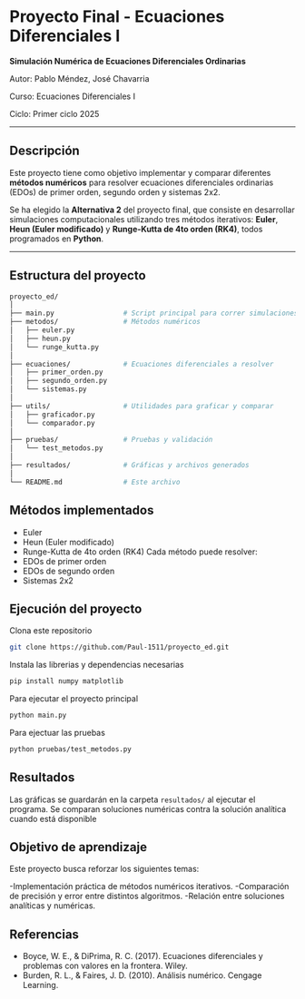# Proyecto Final - Ecuaciones Diferenciales I
**Simulación Numérica de Ecuaciones Diferenciales Ordinarias**

Autor: Pablo Méndez, José Chavarria 

Curso: Ecuaciones Diferenciales I  

Ciclo: Primer ciclo 2025  

---

## Descripción

Este proyecto tiene como objetivo implementar y comparar diferentes **métodos numéricos** para resolver ecuaciones diferenciales ordinarias (EDOs) de primer orden, segundo orden y sistemas 2x2.

Se ha elegido la **Alternativa 2** del proyecto final, que consiste en desarrollar simulaciones computacionales utilizando tres métodos iterativos: **Euler**, **Heun (Euler modificado)** y **Runge-Kutta de 4to orden (RK4)**, todos programados en **Python**.

---

## Estructura del proyecto

```bash
proyecto_ed/
│
├── main.py                 # Script principal para correr simulaciones
├── metodos/                # Métodos numéricos
│   ├── euler.py
│   ├── heun.py
│   └── runge_kutta.py
│
├── ecuaciones/             # Ecuaciones diferenciales a resolver
│   ├── primer_orden.py
│   ├── segundo_orden.py
│   └── sistemas.py
│
├── utils/                  # Utilidades para graficar y comparar
│   ├── graficador.py
│   └── comparador.py
│
├── pruebas/                # Pruebas y validación
│   └── test_metodos.py
│
├── resultados/             # Gráficas y archivos generados
│
└── README.md               # Este archivo
```

## Métodos implementados
- Euler
- Heun (Euler modificado)
- Runge-Kutta de 4to orden (RK4)
Cada método puede resolver:
- EDOs de primer orden
- EDOs de segundo orden
- Sistemas 2x2

## Ejecución del proyecto
Clona este repositorio
``` bash
git clone https://github.com/Paul-1511/proyecto_ed.git
```

Instala las librerias y dependencias necesarias
``` bash
pip install numpy matplotlib
```

Para ejecutar el proyecto principal
``` bash
python main.py
```

Para ejectuar las pruebas
``` bash
python pruebas/test_metodos.py
```

## Resultados

Las gráficas se guardarán en la carpeta `resultados/` al ejecutar el programa. Se comparan soluciones numéricas contra la solución analítica cuando está disponible

## Objetivo de aprendizaje
Este proyecto busca reforzar los siguientes temas:

-Implementación práctica de métodos numéricos iterativos.
-Comparación de precisión y error entre distintos algoritmos.
-Relación entre soluciones analíticas y numéricas.

## Referencias 

- Boyce, W. E., & DiPrima, R. C. (2017). Ecuaciones diferenciales y problemas con valores en la frontera. Wiley.
- Burden, R. L., & Faires, J. D. (2010). Análisis numérico. Cengage Learning.

